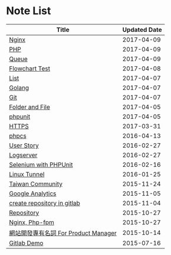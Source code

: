 # Note List
|Title | Updated Date |
|------|------------|
| [Nginx](/notes/nginx.html) | 2017-04-09 |
| [PHP](/notes/php.html) | 2017-04-09 |
| [Queue](/notes/queue.html) | 2017-04-09 |
| [Flowchart Test](/notes/flowchart.html) | 2017-04-08 |
| [List](/notes/lisp.html) | 2017-04-07 |
| [Golang](/notes/golang.html) | 2017-04-07 |
| [Git](/notes/git.html) | 2017-04-07 |
| [Folder and File](/notes/laravel4and5.html) | 2017-04-05 |
| [phpunit](/notes/phpunit.html) | 2017-04-05 |
| [HTTPS](/notes/https.html) | 2017-03-31 |
| [phpcs](/notes/phpcs.html) | 2016-04-13 |
| [User Story](/notes/user-story.html) | 2016-02-27 |
| [Logserver](/notes/elastic-kibana.html) | 2016-02-27 |
| [Selenium with PHPUnit](/notes/selenium_with_phpunit.html) | 2016-02-16 |
| [Linux Tunnel](/notes/linux-tunnel.html) | 2016-01-25 |
| [Taiwan Community](/notes/taiwan-community.html) | 2015-11-24 |
| [Google Analytics](/notes/google-analytics.html) | 2015-11-05 |
| [create repository in gitlab](/notes/movetogitlab.html) | 2015-11-04 |
| [Repository](/notes/repository-pattern.html) | 2015-10-27 |
| [Nginx, Php-fpm](/notes/nginx-php-fpm.html) | 2015-10-27 |
| [網站開發專有名詞 For Product Manager](/notes/web-proper-noun.html) | 2015-10-14 |
| [Gitlab Demo](/notes/gitlab.html) | 2015-07-16 |
